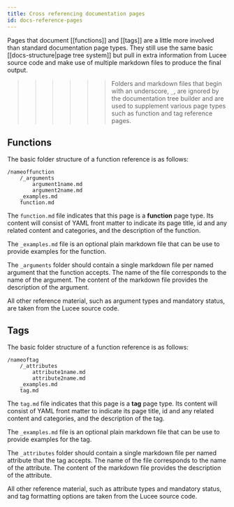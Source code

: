```yaml
---
title: Cross referencing documentation pages
id: docs-reference-pages
---
```


Pages that document [[functions]] and [[tags]] are a little more involved than standard documentation page types. They still use the same basic [[docs-structure|page tree system]] but pull in extra information from Lucee source code and make use of multiple markdown files to produce the final output.

>>>>>> Folders and markdown files that begin with an underscore, `_`, are ignored by the documentation tree builder and are used to supplement various page types such as function and tag reference pages.

## Functions

The basic folder structure of a function reference is as follows:

```
/nameoffunction
    /_arguments
    	argument1name.md
    	argument2name.md
    _examples.md
    function.md
```

The `function.md` file indicates that this page is a **function** page type. Its content will consist of YAML front matter to indicate its page title, id and any related content and categories, and the description of the function.

The `_examples.md` file is an optional plain markdown file that can be use to provide examples for the function. 

The `_arguments` folder should contain a single markdown file per named argument that the function accepts. The name of the file corresponds to the name of the argument. The content of the markdown file provides the description of the argument.

All other reference material, such as argument types and mandatory status, are taken from the Lucee source code.

## Tags

The basic folder structure of a function reference is as follows:

```
/nameoftag
    /_attributes
    	attribute1name.md
    	attribute2name.md
    _examples.md
    tag.md
```

The `tag.md` file indicates that this page is a **tag** page type. Its content will consist of YAML front matter to indicate its page title, id and any related content and categories, and the description of the tag.

The `_examples.md` file is an optional plain markdown file that can be use to provide examples for the tag. 

The `_attributes` folder should contain a single markdown file per named attribute that the tag accepts. The name of the file corresponds to the name of the attribute. The content of the markdown file provides the description of the attribute.

All other reference material, such as attribute types and mandatory status, and tag formatting options are taken from the Lucee source code.